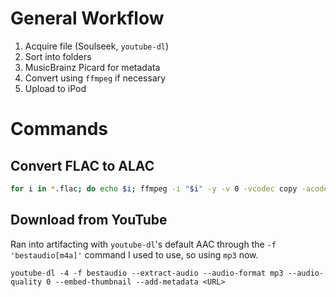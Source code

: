 # General Workflow

1. Acquire file (Soulseek, `youtube-dl`)
1. Sort into folders
1. MusicBrainz Picard for metadata
1. Convert using `ffmpeg` if necessary
1. Upload to iPod

# Commands

## Convert FLAC to ALAC

```zsh
for i in *.flac; do echo $i; ffmpeg -i "$i" -y -v 0 -vcodec copy -acodec alac  "${i%.flac}".m4a && rm -f "$i"; done
```

## Download from YouTube

Ran into artifacting with `youtube-dl`'s default AAC through the `-f 'bestaudio[m4a]'` command I used to use, so using `mp3` now.

```
youtube-dl -4 -f bestaudio --extract-audio --audio-format mp3 --audio-quality 0 --embed-thumbnail --add-metadata <URL>
```
